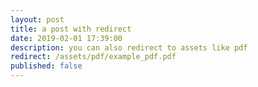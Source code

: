 ```yaml
---
layout: post
title: a post with redirect
date: 2019-02-01 17:39:00
description: you can also redirect to assets like pdf
redirect: /assets/pdf/example_pdf.pdf
published: false
---
```

